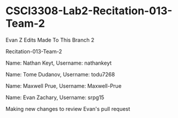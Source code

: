 # CSCI3308-Lab2-Recitation-013-Team-2

Evan Z
Edits Made To This Branch 2

Recitation-013-Team-2

Name: Nathan Keyt, Username: nathankeyt

Name: Tome Dudanov, Username: todu7268

Name: Maxwell Prue, Username: Maxwell-Prue

Name: Evan Zachary, Username: srpg15

Making new changes to review Evan's pull request
